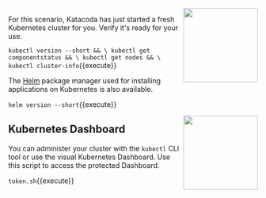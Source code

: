 <img align="right" src="/javajon/courses/kubernetes-application/nginx/assets/k8s-logo.png" width="150">

For this scenario, Katacoda has just started a fresh Kubernetes cluster for you. Verify it's ready for your use.

`kubectl version --short && \
kubectl get componentstatus && \
kubectl get nodes && \
kubectl cluster-info`{{execute}}

The [Helm](https://helm.sh/) package manager used for installing applications on Kubernetes is also available.

`helm version --short`{{execute}}

<img align="right" src="/javajon/courses/kubernetes-application/nginx/assets/k8s-dash.png" width="150">

## Kubernetes Dashboard ##

You can administer your cluster with the `kubectl` CLI tool or use the visual Kubernetes Dashboard. Use this script to access the protected Dashboard.

`token.sh`{{execute}}
